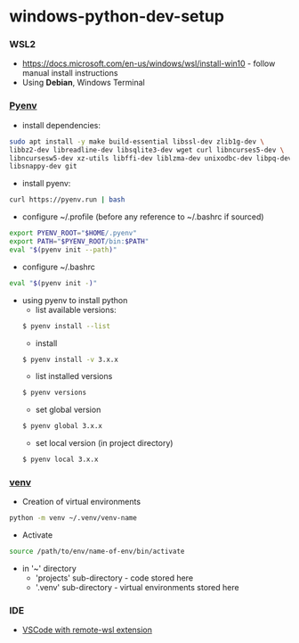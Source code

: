 # windows-python-dev-setup

### WSL2
* https://docs.microsoft.com/en-us/windows/wsl/install-win10 - follow manual install instructions
* Using **Debian**, Windows Terminal

### [Pyenv](https://github.com/pyenv/pyenv)
* install dependencies: 
```bash
sudo apt install -y make build-essential libssl-dev zlib1g-dev \
libbz2-dev libreadline-dev libsqlite3-dev wget curl libncurses5-dev \
libncursesw5-dev xz-utils libffi-dev liblzma-dev unixodbc-dev libpq-dev \
libsnappy-dev git
```
* install pyenv:
```bash
curl https://pyenv.run | bash
```
* configure ~/.profile (before any reference to ~/.bashrc if sourced)
```bash
export PYENV_ROOT="$HOME/.pyenv"
export PATH="$PYENV_ROOT/bin:$PATH"
eval "$(pyenv init --path)"
```
* configure ~/.bashrc
```bash
eval "$(pyenv init -)"
```
* using pyenv to install python
  * list available versions: 
  ```bash
  $ pyenv install --list
  ```
  * install
  ```bash
  $ pyenv install -v 3.x.x
  ```
  * list installed versions
  ```bash
  $ pyenv versions
  ```
  * set global version
  ```bash
  $ pyenv global 3.x.x
  ```
  * set local version (in project directory)
  ```bash
  $ pyenv local 3.x.x
  ```
 
### [venv](https://docs.python.org/3/library/venv.html)
* Creation of virtual environments
```bash
python -m venv ~/.venv/venv-name
```
* Activate
```bash
source /path/to/env/name-of-env/bin/activate
```
* in '~' directory
  * 'projects' sub-directory - code stored here
  * '.venv' sub-directory - virtual environments stored here
### IDE
* [VSCode with remote-wsl extension](https://code.visualstudio.com/blogs/2019/09/03/wsl2)
